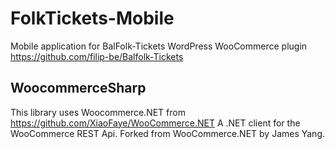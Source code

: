 # FolkTickets-Mobile
Mobile application for BalFolk-Tickets WordPress WooCommerce plugin
https://github.com/filip-be/Balfolk-Tickets

## WoocommerceSharp
This library uses Woocommerce.NET from https://github.com/XiaoFaye/WooCommerce.NET
A .NET client for the WooCommerce REST Api. Forked from WooCommerce.NET by James Yang.
